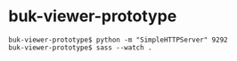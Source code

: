 # buk-viewer-prototype

``` console
buk-viewer-prototype$ python -m "SimpleHTTPServer" 9292
buk-viewer-prototype$ sass --watch .
```
